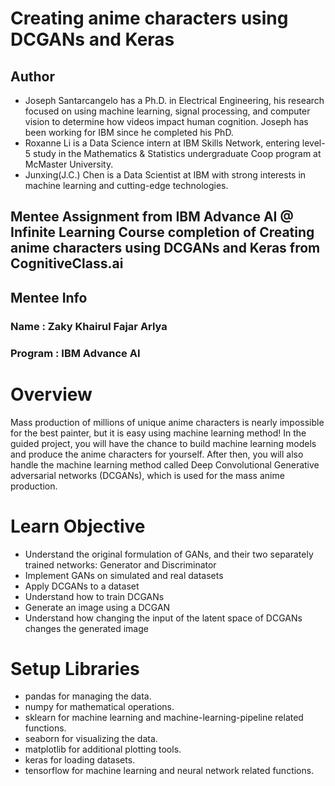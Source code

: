 # Creating anime characters using DCGANs and Keras

## Author
- Joseph Santarcangelo has a Ph.D. in Electrical Engineering, his research focused on using machine learning, signal processing, and computer vision to determine how videos impact human cognition. Joseph has been working for IBM since he completed his PhD.
- Roxanne Li is a Data Science intern at IBM Skills Network, entering level-5 study in the Mathematics & Statistics undergraduate Coop program at McMaster University.
- Junxing(J.C.) Chen is a Data Scientist at IBM with strong interests in machine learning and cutting-edge technologies.

Mentee Assignment from IBM Advance AI @ Infinite Learning
Course completion of Creating anime characters using DCGANs and Keras from CognitiveClass.ai
---
## Mentee Info
### Name : Zaky Khairul Fajar Arlya
### Program : IBM Advance AI

# Overview
Mass production of millions of unique anime characters is nearly impossible for the best painter, but it is easy using machine learning method! In the guided project, you will have the chance to build machine learning models and produce the anime characters for yourself. After then, you will also handle the machine learning method called Deep Convolutional Generative adversarial networks (DCGANs), which is used for the mass anime production.

# Learn Objective

- Understand the original formulation of GANs, and their two separately trained networks: Generator and Discriminator
- Implement GANs on simulated and real datasets
- Apply DCGANs to a dataset
- Understand how to train DCGANs
- Generate an image using a DCGAN
- Understand how changing the input of the latent space of DCGANs changes the generated image

# Setup Libraries

- pandas for managing the data.
- numpy for mathematical operations.
- sklearn for machine learning and machine-learning-pipeline related functions.
- seaborn for visualizing the data.
- matplotlib for additional plotting tools.
- keras for loading datasets.
- tensorflow for machine learning and neural network related functions.
